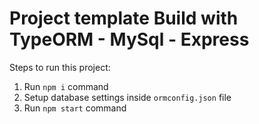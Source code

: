 # Project template Build with TypeORM - MySql - Express

Steps to run this project:

1. Run `npm i` command
2. Setup database settings inside `ormconfig.json` file
3. Run `npm start` command

